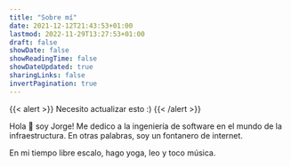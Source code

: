 ```yaml
---
title: "Sobre mí"
date: 2021-12-12T21:43:53+01:00
lastmod: 2022-11-29T13:27:53+01:00
draft: false
showDate: false
showReadingTime: false
showDateUpdated: true
sharingLinks: false
invertPagination: true
---
```


{{< alert >}}
Necesito actualizar esto :)
{{< /alert >}}

Hola :wave: soy Jorge! Me dedico a la ingeniería de software en el mundo
de la infraestructura. En otras palabras, soy un fontanero de internet.

En mi tiempo libre escalo, hago yoga, leo y toco música.
